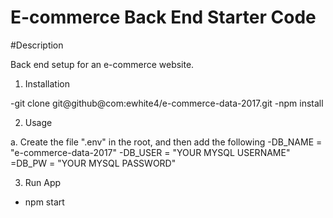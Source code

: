 # E-commerce Back End Starter Code

#Description

Back end setup for an e-commerce website.

1. Installation

-git clone git@github@com:ewhite4/e-commerce-data-2017.git
-npm install

2. Usage

a. Create the file ".env" in the root, and then add the following
-DB_NAME = "e-commerce-data-2017"
-DB_USER = "YOUR MYSQL USERNAME"
=DB_PW = "YOUR MYSQL PASSWORD"

3. Run App

- npm start

